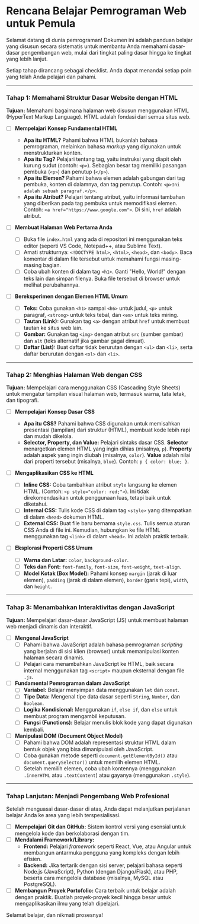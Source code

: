 # Rencana Belajar Pemrograman Web untuk Pemula

Selamat datang di dunia pemrograman! Dokumen ini adalah panduan belajar yang disusun secara sistematis untuk membantu Anda memahami dasar-dasar pengembangan web, mulai dari tingkat paling dasar hingga ke tingkat yang lebih lanjut.

Setiap tahap dirancang sebagai checklist. Anda dapat menandai setiap poin yang telah Anda pelajari dan pahami.

---

### Tahap 1: Memahami Struktur Dasar Website dengan HTML

**Tujuan:** Memahami bagaimana halaman web disusun menggunakan HTML (HyperText Markup Language). HTML adalah fondasi dari semua situs web.

- [ ] **Mempelajari Konsep Fundamental HTML**
    - **Apa itu HTML?** Pahami bahwa HTML bukanlah bahasa pemrograman, melainkan bahasa *markup* yang digunakan untuk menstrukturkan konten.
    - **Apa itu Tag?** Pelajari tentang tag, yaitu instruksi yang diapit oleh kurung sudut (contoh: `<p>`). Sebagian besar tag memiliki pasangan pembuka (`<p>`) dan penutup (`</p>`).
    - **Apa itu Elemen?** Pahami bahwa elemen adalah gabungan dari tag pembuka, konten di dalamnya, dan tag penutup. Contoh: `<p>Ini adalah sebuah paragraf.</p>`.
    - **Apa itu Atribut?** Pelajari tentang atribut, yaitu informasi tambahan yang diberikan pada tag pembuka untuk memodifikasi elemen. Contoh: `<a href="https://www.google.com">`. Di sini, `href` adalah atribut.

- [ ] **Membuat Halaman Web Pertama Anda**
    - [ ] Buka file `index.html` yang ada di repositori ini menggunakan teks editor (seperti VS Code, Notepad++, atau Sublime Text).
    - [ ] Amati strukturnya: `<!DOCTYPE html>`, `<html>`, `<head>`, dan `<body>`. Baca komentar di dalam file tersebut untuk memahami fungsi masing-masing bagian.
    - [ ] Coba ubah konten di dalam tag `<h1>`. Ganti "Hello, World!" dengan teks lain dan simpan filenya. Buka file tersebut di browser untuk melihat perubahannya.

- [ ] **Bereksperimen dengan Elemen HTML Umum**
    - [ ] **Teks:** Coba gunakan `<h1>` sampai `<h6>` untuk judul, `<p>` untuk paragraf, `<strong>` untuk teks tebal, dan `<em>` untuk teks miring.
    - [ ] **Tautan (Link):** Gunakan tag `<a>` dengan atribut `href` untuk membuat tautan ke situs web lain.
    - [ ] **Gambar:** Gunakan tag `<img>` dengan atribut `src` (sumber gambar) dan `alt` (teks alternatif jika gambar gagal dimuat).
    - [ ] **Daftar (List):** Buat daftar tidak berurutan dengan `<ul>` dan `<li>`, serta daftar berurutan dengan `<ol>` dan `<li>`.

---

### Tahap 2: Menghias Halaman Web dengan CSS

**Tujuan:** Mempelajari cara menggunakan CSS (Cascading Style Sheets) untuk mengatur tampilan visual halaman web, termasuk warna, tata letak, dan tipografi.

- [ ] **Mempelajari Konsep Dasar CSS**
    - **Apa itu CSS?** Pahami bahwa CSS digunakan untuk memisahkan presentasi (tampilan) dari struktur (HTML), membuat kode lebih rapi dan mudah dikelola.
    - **Selector, Property, dan Value:** Pelajari sintaks dasar CSS. **Selector** menargetkan elemen HTML yang ingin dihias (misalnya, `p`). **Property** adalah aspek yang ingin diubah (misalnya, `color`). **Value** adalah nilai dari properti tersebut (misalnya, `blue`). Contoh: `p { color: blue; }`.

- [ ] **Mengaplikasikan CSS ke HTML**
    - [ ] **Inline CSS:** Coba tambahkan atribut `style` langsung ke elemen HTML. (Contoh: `<p style="color: red;">`). Ini tidak direkomendasikan untuk penggunaan luas, tetapi baik untuk diketahui.
    - [ ] **Internal CSS:** Tulis kode CSS di dalam tag `<style>` yang ditempatkan di dalam `<head>` dokumen HTML.
    - [ ] **External CSS:** Buat file baru bernama `style.css`. Tulis semua aturan CSS Anda di file ini. Kemudian, hubungkan ke file HTML menggunakan tag `<link>` di dalam `<head>`. Ini adalah praktik terbaik.

- [ ] **Eksplorasi Properti CSS Umum**
    - [ ] **Warna dan Latar:** `color`, `background-color`.
    - [ ] **Teks dan Font:** `font-family`, `font-size`, `font-weight`, `text-align`.
    - [ ] **Model Kotak (Box Model):** Pahami konsep `margin` (jarak di luar elemen), `padding` (jarak di dalam elemen), `border` (garis tepi), `width`, dan `height`.

---

### Tahap 3: Menambahkan Interaktivitas dengan JavaScript

**Tujuan:** Mempelajari dasar-dasar JavaScript (JS) untuk membuat halaman web menjadi dinamis dan interaktif.

- [ ] **Mengenal JavaScript**
    - [ ] Pahami bahwa JavaScript adalah bahasa pemrograman *scripting* yang berjalan di sisi klien (browser) untuk memanipulasi konten halaman secara dinamis.
    - [ ] Pelajari cara menambahkan JavaScript ke HTML, baik secara internal menggunakan tag `<script>` maupun eksternal dengan file `.js`.

- [ ] **Fundamental Pemrograman dalam JavaScript**
    - [ ] **Variabel:** Belajar menyimpan data menggunakan `let` dan `const`.
    - [ ] **Tipe Data:** Mengenal tipe data dasar seperti `String`, `Number`, dan `Boolean`.
    - [ ] **Logika Kondisional:** Menggunakan `if`, `else if`, dan `else` untuk membuat program mengambil keputusan.
    - [ ] **Fungsi (Functions):** Belajar menulis blok kode yang dapat digunakan kembali.

- [ ] **Manipulasi DOM (Document Object Model)**
    - [ ] Pahami bahwa DOM adalah representasi struktur HTML dalam bentuk objek yang bisa dimanipulasi oleh JavaScript.
    - [ ] Coba gunakan metode seperti `document.getElementById()` atau `document.querySelector()` untuk memilih elemen HTML.
    - [ ] Setelah memilih elemen, coba ubah kontennya (menggunakan `.innerHTML` atau `.textContent`) atau gayanya (menggunakan `.style`).

---

### Tahap Lanjutan: Menjadi Pengembang Web Profesional

Setelah menguasai dasar-dasar di atas, Anda dapat melanjutkan perjalanan belajar Anda ke area yang lebih terspesialisasi.

- [ ] **Mempelajari Git dan GitHub:** Sistem kontrol versi yang esensial untuk mengelola kode dan berkolaborasi dengan tim.
- [ ] **Mendalami Framework/Library:**
    - **Frontend:** Pelajari *framework* seperti React, Vue, atau Angular untuk membangun antarmuka pengguna yang kompleks dengan lebih efisien.
    - **Backend:** Jika tertarik dengan sisi server, pelajari bahasa seperti Node.js (JavaScript), Python (dengan Django/Flask), atau PHP, beserta cara mengelola database (misalnya, MySQL atau PostgreSQL).
- [ ] **Membangun Proyek Portofolio:** Cara terbaik untuk belajar adalah dengan praktik. Buatlah proyek-proyek kecil hingga besar untuk mengaplikasikan ilmu yang telah dipelajari.

Selamat belajar, dan nikmati prosesnya!
